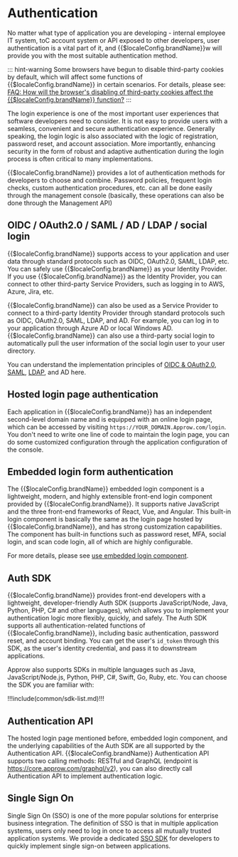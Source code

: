 # Authentication

<LastUpdated/>

No matter what type of application you are developing - internal employee IT system, toC account system or API exposed to other developers, user authentication is a vital part of it, and {{$localeConfig.brandName}}w will provide you with the most suitable authentication method.

::: hint-warning
Some browsers have begun to disable third-party cookies by default, which will affect some functions of {{$localeConfig.brandName}} in certain scenarios. For details, please see: [FAQ: How will the browser's disabling of third-party cookies affect the {{$localeConfig.brandName}} function?](/guides/faqs/block-third-party-cookie-impact.md)
:::

The login experience is one of the most important user experiences that software developers need to consider. It is not easy to provide users with a seamless, convenient and secure authentication experience. Generally speaking, the login logic is also associated with the logic of registration, password reset, and account association. More importantly, enhancing security in the form of robust and adaptive authentication during the login process is often critical to many implementations.

{{$localeConfig.brandName}} provides a lot of authentication methods for developers to choose and combine. Password policies, frequent login checks, custom authentication procedures, etc. can all be done easily through the management console (basically, these operations can also be done through the Management API)

## OIDC / OAuth2.0 / SAML / AD / LDAP / social login

{{$localeConfig.brandName}} supports access to your application and user data through standard protocols such as OIDC, OAuth2.0, SAML, LDAP, etc. You can safely use {{$localeConfig.brandName}} as your Identity Provider. If you use {{$localeConfig.brandName}} as the Identity Provider, you can connect to other third-party Service Providers, such as logging in to AWS, Azure, Jira, etc.

{{$localeConfig.brandName}} can also be used as a Service Provider to connect to a third-party Identity Provider through standard protocols such as OIDC, OAuth2.0, SAML, LDAP, and AD. For example, you can log in to your application through Azure AD or local Windows AD. {{$localeConfig.brandName}} can also use a third-party social login to automatically pull the user information of the social login user to your user directory.

You can understand the implementation principles of [OIDC & OAuth2.0](/concepts/oidc/oidc-overview.md), [SAML](/concepts/saml/saml-overview.md), [LDAP](/concepts/ldap.md), and AD here.

## Hosted login page authentication

Each application in {{$localeConfig.brandName}} has an independent second-level domain name and is equipped with an online login page, which can be accessed by visiting `https://YOUR_DOMAIN.Approw.com/login`. You don't need to write one line of code to maintain the login page, you can do some customized configuration through the application configuration of the console.

## Embedded login form authentication

The {{$localeConfig.brandName}} embedded login component is a lightweight, modern, and highly extensible front-end login component provided by {{$localeConfig.brandName}}. It supports native JavaScript and the three front-end frameworks of React, Vue, and Angular. This built-in login component is basically the same as the login page hosted by {{$localeConfig.brandName}}, and has strong customization capabilities. The component has built-in functions such as password reset, MFA, social login, and scan code login, all of which are highly configurable.

For more details, please see [use embedded login component](/guides/basics/authenticate-first-user/use-embeded-login-component/).

## Auth SDK

{{$localeConfig.brandName}} provides front-end developers with a lightweight, developer-friendly Auth SDK (supports JavaScript/Node, Java, Python, PHP, C# and other languages), which allows you to implement your authentication logic more flexibly, quickly, and safely. The Auth SDK supports all authentication-related functions of {{$localeConfig.brandName}}, including basic authentication, password reset, and account binding. You can get the user's `id_token` through this SDK, as the user's identity credential, and pass it to downstream applications.

Approw also supports SDKs in multiple languages such as Java, JavaScript/Node.js, Python, PHP, C#, Swift, Go, Ruby, etc. You can choose the SDK you are familiar with:

!!!include(common/sdk-list.md)!!!

## Authentication API

The hosted login page mentioned before, embedded login component, and the underlying capabilities of the Auth SDK are all supported by the Authentication API. {{$localeConfig.brandName}} Authentication API supports two calling methods: RESTful and GraphQL (endpoint is https://core.approw.com/graphql/v2), you can also directly call Authentication API to implement authentication logic.

## Single Sign On

Single Sign On (SSO) is one of the more popular solutions for enterprise business integration. The definition of SSO is that in multiple application systems, users only need to log in once to access all mutually trusted application systems. We provide a dedicated [SSO SDK](/reference/sdk-for-sso.md) for developers to quickly implement single sign-on between applications.
